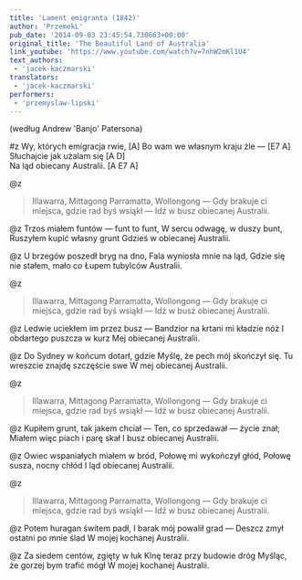 ```yaml
---
title: 'Lament emigranta (1842)'
author: 'PrzemekL'
pub_date: '2014-09-03 23:45:54.730663+00:00'
original_title: 'The Beautiful Land of Australia'
link_youtube: 'https://www.youtube.com/watch?v=7nhW2mKl1U4'
text_authors:
 - 'jacek-kaczmarski'
translators:
 - 'jacek-kaczmarski'
performers:
 - 'przemyslaw-lipski'
---
```


(według Andrew 'Banjo' Patersona)

#z
Wy, których emigracja rwie,	[A]
Bo wam we własnym kraju źle — [E7 A]
Słuchajcie jak użalam się	[A D]	
Na ląd obiecany Australii. [A E7 A]

@z
>Illawarra, Mittagong
>Parramatta, Wollongong —
>Gdy brakuje ci miejsca, gdzie rad byś wsiąkł —
>Idź w busz obiecanej Australii.

@z
Trzos miałem funtów — funt to funt,
W sercu odwagę, w duszy bunt,
Ruszyłem kupić własny grunt
Gdzieś w obiecanej Australii.

@z
U brzegów poszedł bryg na dno,
Fala wyniosła mnie na ląd,
Gdzie się nie stałem, mało co
Łupem tubylców Australii.

@z
>Illawarra, Mittagong
>Parramatta, Wollongong —
>Gdy brakuje ci miejsca, gdzie rad byś wsiąkł —
>Idź w busz obiecanej Australii.

@z
Ledwie uciekłem im przez busz —
Bandzior na krtani mi kładzie nóż
I obdartego puszcza w kurz
Mej obiecanej Australii.

@z
Do Sydney w końcum dotarł, gdzie
Myślę, że pech mój skończył się.
Tu wreszcie znajdę szczęście swe
W mej obiecanej Australii.

@z
>Illawarra, Mittagong
>Parramatta, Wollongong —
>Gdy brakuje ci miejsca, gdzie rad byś wsiąkł —
>Idź w busz obiecanej Australii.

@z
Kupiłem grunt, tak jakem chciał —
Ten, co sprzedawał — życie znał;
Miałem więc piach i parę skał
I busz obiecanej Australii.

@z
Owiec wspaniałych miałem w bród,
Połowę mi wykończył głód,
Połowę susza, nocny chłód
I ląd obiecanej Australii.

@z
>Illawarra, Mittagong
>Parramatta, Wollongong —
>Gdy brakuje ci miejsca, gdzie rad byś wsiąkł —
>Idź w busz obiecanej Australii.

@z
Potem huragan świtem padł,
I barak mój powalił grad —
Deszcz zmył ostatni po mnie ślad
W mojej kochanej Australii.

@z
Za siedem centów, zgięty w łuk
Klnę teraz przy budowie dróg
Myśląc, że gorzej bym trafić mógł
W mojej kochanej Australii.